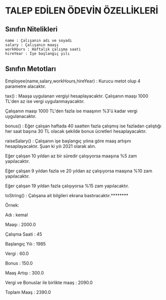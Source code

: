 # TALEP EDİLEN ÖDEVİN ÖZELLİKLERİ

## Sınıfın Nitelikleri

    name : Çalışanın adı ve soyadı
    salary : Çalışanın maaşı
    workHours : Haftalık çalışma saati
    hireYear : İşe başlangıç yılı

## Sınıfın Metotları

 Employee(name,salary,workHours,hireYear) : Kurucu metot olup 4 parametre alacaktır.

  tax() : Maaşa uygulanan vergiyi hesaplayacaktır.
 Çalışanın maaşı 1000 TL'den az ise vergi uygulanmayacaktır.

 Çalışanın maaşı 1000 TL'den fazla ise maaşının %3'ü kadar vergi uygulanacaktır.

 bonus() : Eğer çalışan haftada 40 saatten fazla çalışmış ise fazladan çalıştığı her saat başına 30 TL olacak şekilde bonus ücretleri hesaplayacaktır.

 raiseSalary() : Çalışanın işe başlangıç yılına göre maaş artışını hesaplayacaktır. Şuan ki yılı 2021 olarak alın.

 Eğer çalışan 10 yıldan az bir süredir çalışıyorsa maaşına %5 zam yapılacaktır.

 Eğer çalışan 9 yıldan fazla ve 20 yıldan az çalışıyorsa maaşına %10 zam yapılacaktır.

 Eğer çalışan 19 yıldan fazla çalışıyorsa %15 zam yapılacaktır.

 toString() : Çalışana ait bilgileri ekrana bastıracaktır.********
 
Örnek:

Adı : kemal

Maaşı : 2000.0

Çalışma Saati : 45

Başlangıç Yılı : 1985

Vergi : 60.0

Bonus : 150.0

Maaş Artışı : 300.0

Vergi ve Bonuslar ile birlikte maaş : 2090.0

Toplam Maaş : 2390.0